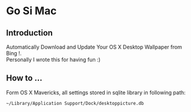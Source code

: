 # Go Si Mac
## Introduction
Automatically Download and Update Your OS X Desktop Wallpaper from Bing !.  
Personally I wrote this for having fun :)
## How to ...
Form OS X Mavericks, all settings stored in sqlite library in following
path:

`~/Library/Application Support/Dock/desktoppicture.db`
